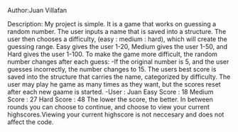Author:Juan Villafan

Description: 
My project is simple.
It is a game that works on guessing a random number. The user inputs a name that is saved into a structure. The user then chooses a difficulty, (easy : medium : hard), which will create the guessing range. Easy gives the user 1-20, Medium gives the user 1-50, and Hard gives the user 1-100. To make the game more difficult, the random number changes after each guess:
        -If the original number is 5, and the user guesses incorrectly, the number changes to 15.
The users best score is saved into the structure that carries the name, categorized by difficulty. The user may play he game as many times as they want, but the scores reset after each new gaame is started.
    -User : Juan    Easy Score : 18    Medium Score : 27    Hard Score : 48
The lower the score, the better. In between rounds you can choose to continue, and choose to view your current highscores.Viewing your current highscore is not neccesary and does not affect the code. 
